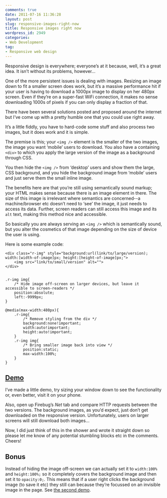 ```yaml
---
comments: true
date: 2011-07-16 11:36:28
layout: post
slug: responsive-images-right-now
title: Responsive images right now
wordpress_id: 2949
categories:
- Web Development
tag:
- Responsive web design
---
```


Responsive design is everywhere; everyone’s at it because, well, it’s a great idea. It isn’t without its problems, however...

One of the more persistent issues is dealing with images. Resizing an image down to fit a smaller screen does work, but it’s a massive performance hit if your user is having to download a 1000px image to display on her 480px screen. Even if they’re on a super-fast WiFi connection, it makes no sense downloading 1000s of pixels if you can only display a fraction of that.

There have  been several solutions posted and proposed around the internet but I’ve come up with a pretty humble one that you could use right away.

It’s a little fiddly, you have to hard-code some stuff and also process two images, but it does work and it is simple.

The premise is this; your `<img />` element is the smaller of the two images, the image you want ‘mobile’ users to download. You also have a containing `<div>` to which you apply the large version of the image as a background through CSS.

You then hide the `<img />` from ‘desktop’ users and show them the large, CSS background, and you hide the background image from ‘mobile’ users and just serve them the small inline image.

The benefits here are that you’re still using semantically sound markup; your HTML makes sense because there is an image element in there. The size of this image is irrelevant where semantics are concerned--a machine/browser etc doesn’t need to ‘see’ the image, it just needs to access its data. Further, screen readers can still access this image and its `alt` text, making this method nice and accessible.

So basically you are always serving an `<img />` which is semantically sound, but you alter the cosmetics of that image depending on the size of device the user is using.

Here is some example code:

    <div class="r-img" style="background:url(link/to/large/version); width:[width-of-image]px; height:[height-of-image]px;">
        <img src="link/to/small/version" alt="">
    </div>
    
    
    .r-img img{
        /* Hide image off-screen on larger devices, but leave it accessible to screen-readers */
        position:absolute;
        left:-9999px;
    }
    
    @media(max-width:480px){
        .r-img{
            /* Remove styling from the div */
            background:none!important;
            width:auto!important;
            height:auto!important;
        }
        .r-img img{
            /* Bring smaller image back into view */
            position:static;
            max-width:100%;
        }
    }

## [Demo](http://dl.dropbox.com/u/2629908/sandbox/responsive-images/index.html)

I’ve made a little demo, try sizing your window down to see the functionality or, even better, visit it on your phone.

Also, open up Firebug’s _Net_ tab and compare HTTP requests between the two versions. The background images, as you’d expect, just don’t get downloaded on the responsive version. Unfortunately, users on larger screens will still download both images...

Now, I did just think of this in the shower and wrote it straight down so please let me know of any potential stumbling blocks etc in the comments. Cheers!

## Bonus

Instead of hiding the image off-screen we can actually set it to `width:100%` and `height:100%;` so it completely covers the background image and then set it to `opacity:0;`. This means that if a user right clicks the background image (to save it etc) they still can because they’re focussed on an invisible image in the page. See [the second demo](http://dl.dropbox.com/u/2629908/sandbox/responsive-images/index2.html).
